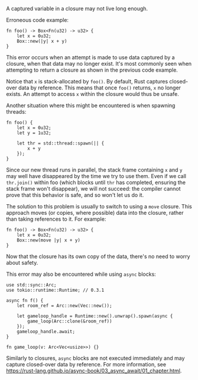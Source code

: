 A captured variable in a closure may not live long enough.

Erroneous code example:

```compile_fail,E0373
fn foo() -> Box<Fn(u32) -> u32> {
    let x = 0u32;
    Box::new(|y| x + y)
}
```

This error occurs when an attempt is made to use data captured by a closure,
when that data may no longer exist. It's most commonly seen when attempting to
return a closure as shown in the previous code example.

Notice that `x` is stack-allocated by `foo()`. By default, Rust captures
closed-over data by reference. This means that once `foo()` returns, `x` no
longer exists. An attempt to access `x` within the closure would thus be
unsafe.

Another situation where this might be encountered is when spawning threads:

```compile_fail,E0373
fn foo() {
    let x = 0u32;
    let y = 1u32;

    let thr = std::thread::spawn(|| {
        x + y
    });
}
```

Since our new thread runs in parallel, the stack frame containing `x` and `y`
may well have disappeared by the time we try to use them. Even if we call
`thr.join()` within foo (which blocks until `thr` has completed, ensuring the
stack frame won't disappear), we will not succeed: the compiler cannot prove
that this behavior is safe, and so won't let us do it.

The solution to this problem is usually to switch to using a `move` closure.
This approach moves (or copies, where possible) data into the closure, rather
than taking references to it. For example:

```
fn foo() -> Box<Fn(u32) -> u32> {
    let x = 0u32;
    Box::new(move |y| x + y)
}
```

Now that the closure has its own copy of the data, there's no need to worry
about safety.

This error may also be encountered while using `async` blocks:

```compile_fail,E0373
use std::sync::Arc;
use tokio::runtime::Runtime; // 0.3.1

async fn f() {
    let room_ref = Arc::new(Vec::new());

    let gameloop_handle = Runtime::new().unwrap().spawn(async {
        game_loop(Arc::clone(&room_ref))
    });
    gameloop_handle.await;
}

fn game_loop(v: Arc<Vec<usize>>) {}
```

Similarly to closures, `async` blocks are not executed immediately and may
capture closed-over data by reference. For more information, see 
https://rust-lang.github.io/async-book/03_async_await/01_chapter.html.